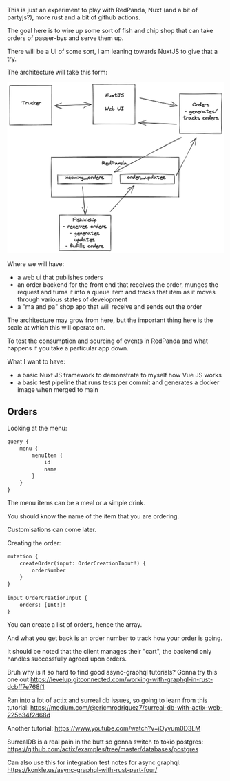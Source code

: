 This is just an experiment to play with RedPanda, Nuxt (and a bit of partyjs?), more rust and a bit of github actions.

The goal here is to wire up some sort of fish and chip shop that can take orders of passer-bys and serve them up.

There will be a UI of some sort, I am leaning towards NuxtJS to give that a try.

The architecture will take this form:

![](architecture.png)

Where we will have:
- a web ui that publishes orders
- an order backend for the front end that receives the order, munges the request and turns it into a queue item and tracks that item as it moves through various states of development
- a "ma and pa" shop app that will receive and sends out the order

The architecture may grow from here, but the important thing here is the scale at which this will operate on.

To test the consumption and sourcing of events in RedPanda and what happens if you take a particular app down.

What I want to have:
- a basic Nuxt JS framework to demonstrate to myself how Vue JS works
- a basic test pipeline that runs tests per commit and generates a docker image when merged to main

## Orders

Looking at the menu:
```
query {
    menu {
        menuItem {
            id
            name
        }
    }
}
```

The menu items can be a meal or a simple drink.

You should know the name of the item that you are ordering.

Customisations can come later.

Creating the order:
```
mutation {
    createOrder(input: OrderCreationInput!) {
        orderNumber
    }
}

input OrderCreationInput {
    orders: [Int!]!
}
```

You can create a list of orders, hence the array.

And what you get back is an order number to track how your
order is going.

It should be noted that the client manages their "cart", the
backend only handles successfully agreed upon orders.

Bruh why is it so hard to find good async-graphql tutorials?
Gonna try this one out
https://levelup.gitconnected.com/working-with-graphql-in-rust-dcbff7e768f1

Ran into a lot of actix and surreal db issues, so going to learn from
this tutorial:
https://medium.com/@ericmrodriguez7/surreal-db-with-actix-web-225b34f2d68d

Another tutorial:
https://www.youtube.com/watch?v=iOyvum0D3LM

SurrealDB is a real pain in the butt so gonna switch to tokio postgres:
https://github.com/actix/examples/tree/master/databases/postgres

Can also use this for integration test notes for async graphql:
https://konkle.us/async-graphql-with-rust-part-four/